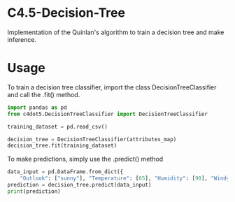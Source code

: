 # C4.5-Decision-Tree
Implementation of the Quinlan's algorithm to train a decision tree and make inference.

# Usage
To train a decision tree classifier, import the class DecisionTreeClassifier and call the .fit() method.
```python
import pandas as pd
from c4dot5.DecisionTreeClassifier import DecisionTreeClassifier

training_dataset = pd.read_csv()

decision_tree = DecisionTreeClassifier(attributes_map)
decision_tree.fit(training_dataset)
```
To make predictions, simply use the .predict() method
```python
data_input = pd.DataFrame.from_dict({
	"Outlook": ["sunny"], "Temperature": [65], "Humidity": [90], "Windy": [False]})
prediction = decision_tree.predict(data_input)
print(prediction)
```
